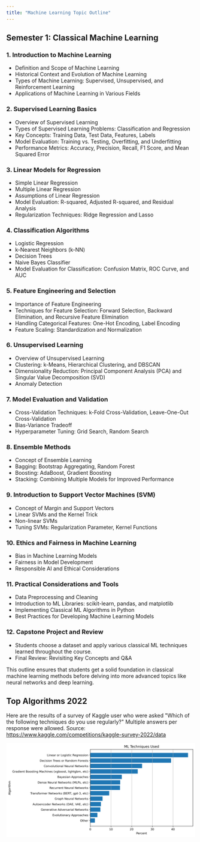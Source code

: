 ```yaml
---
title: "Machine Learning Topic Outline"
---
```


## Semester 1: Classical Machine Learning

### 1. **Introduction to Machine Learning**
   - Definition and Scope of Machine Learning
   - Historical Context and Evolution of Machine Learning
   - Types of Machine Learning: Supervised, Unsupervised, and Reinforcement Learning
   - Applications of Machine Learning in Various Fields

### 2. **Supervised Learning Basics**
   - Overview of Supervised Learning
   - Types of Supervised Learning Problems: Classification and Regression
   - Key Concepts: Training Data, Test Data, Features, Labels
   - Model Evaluation: Training vs. Testing, Overfitting, and Underfitting
   - Performance Metrics: Accuracy, Precision, Recall, F1 Score, and Mean Squared Error

### 3. **Linear Models for Regression**
   - Simple Linear Regression
   - Multiple Linear Regression
   - Assumptions of Linear Regression
   - Model Evaluation: R-squared, Adjusted R-squared, and Residual Analysis
   - Regularization Techniques: Ridge Regression and Lasso

### 4. **Classification Algorithms**
   - Logistic Regression
   - k-Nearest Neighbors (k-NN)
   - Decision Trees
   - Naive Bayes Classifier
   - Model Evaluation for Classification: Confusion Matrix, ROC Curve, and AUC

### 5. **Feature Engineering and Selection**
   - Importance of Feature Engineering
   - Techniques for Feature Selection: Forward Selection, Backward Elimination, and Recursive Feature Elimination
   - Handling Categorical Features: One-Hot Encoding, Label Encoding
   - Feature Scaling: Standardization and Normalization

### 6. **Unsupervised Learning**
   - Overview of Unsupervised Learning
   - Clustering: k-Means, Hierarchical Clustering, and DBSCAN
   - Dimensionality Reduction: Principal Component Analysis (PCA) and Singular Value Decomposition (SVD)
   - Anomaly Detection

### 7. **Model Evaluation and Validation**
   - Cross-Validation Techniques: k-Fold Cross-Validation, Leave-One-Out Cross-Validation
   - Bias-Variance Tradeoff
   - Hyperparameter Tuning: Grid Search, Random Search

### 8. **Ensemble Methods**
   - Concept of Ensemble Learning
   - Bagging: Bootstrap Aggregating, Random Forest
   - Boosting: AdaBoost, Gradient Boosting
   - Stacking: Combining Multiple Models for Improved Performance

### 9. **Introduction to Support Vector Machines (SVM)**
   - Concept of Margin and Support Vectors
   - Linear SVMs and the Kernel Trick
   - Non-linear SVMs
   - Tuning SVMs: Regularization Parameter, Kernel Functions

### 10. **Ethics and Fairness in Machine Learning**
   - Bias in Machine Learning Models
   - Fairness in Model Development
   - Responsible AI and Ethical Considerations

### 11. **Practical Considerations and Tools**
   - Data Preprocessing and Cleaning
   - Introduction to ML Libraries: scikit-learn, pandas, and matplotlib
   - Implementing Classical ML Algorithms in Python
   - Best Practices for Developing Machine Learning Models

### 12. **Capstone Project and Review**
   - Students choose a dataset and apply various classical ML techniques learned throughout the course.
   - Final Review: Revisiting Key Concepts and Q&A

This outline ensures that students get a solid foundation in classical machine learning methods before delving into more advanced topics like neural networks and deep learning.

## Top Algorithms 2022

Here are the results of a survey of Kaggle user who were asked "Which of the following techniques
do you use regularly?" Multiple answers per response were allowed. Source: https://www.kaggle.com/competitions/kaggle-survey-2022/data

![ML Survey Results](ml_techniques.png)